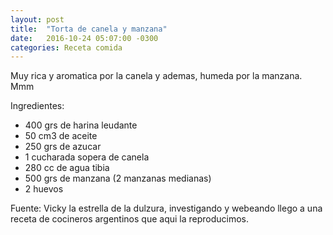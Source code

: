```yaml
---
layout: post
title:  "Torta de canela y manzana"
date:   2016-10-24 05:07:00 -0300
categories: Receta comida
---
```


Muy rica y aromatica por la canela y ademas, humeda por la manzana. Mmm


Ingredientes:

- 400 grs de harina leudante
- 50 cm3 de aceite
- 250 grs de azucar
- 1 cucharada sopera de canela
- 280 cc de agua tibia
- 500 grs de manzana (2 manzanas medianas)
- 2 huevos



Fuente:
Vicky la estrella de la dulzura, investigando y webeando llego a una receta de cocineros argentinos que aqui la reproducimos.
